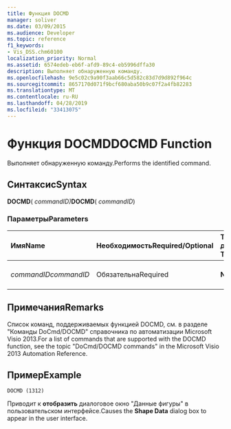 ```yaml
---
title: Функция DOCMD
manager: soliver
ms.date: 03/09/2015
ms.audience: Developer
ms.topic: reference
f1_keywords:
- Vis_DSS.chm60100
localization_priority: Normal
ms.assetid: 6574edeb-eb6f-afd9-89c4-eb5996dffa30
description: Выполняет обнаруженную команду.
ms.openlocfilehash: 9e5c02c9a90f3aab66c5d582c83d7d9d892f964c
ms.sourcegitcommit: 8657170d071f9bcf680aba50b9c07f2a4fb82283
ms.translationtype: MT
ms.contentlocale: ru-RU
ms.lasthandoff: 04/28/2019
ms.locfileid: "33413075"
---
```

# <a name="docmd-function"></a><span data-ttu-id="f57e1-103">Функция DOCMD</span><span class="sxs-lookup"><span data-stu-id="f57e1-103">DOCMD Function</span></span>

<span data-ttu-id="f57e1-104">Выполняет обнаруженную команду.</span><span class="sxs-lookup"><span data-stu-id="f57e1-104">Performs the identified command.</span></span>
  
## <a name="syntax"></a><span data-ttu-id="f57e1-105">Синтаксис</span><span class="sxs-lookup"><span data-stu-id="f57e1-105">Syntax</span></span>

 <span data-ttu-id="f57e1-106">**DOCMD**( _commandID)_</span><span class="sxs-lookup"><span data-stu-id="f57e1-106">**DOCMD**( _commandID_)</span></span>
  
### <a name="parameters"></a><span data-ttu-id="f57e1-107">Параметры</span><span class="sxs-lookup"><span data-stu-id="f57e1-107">Parameters</span></span>

|<span data-ttu-id="f57e1-108">**Имя**</span><span class="sxs-lookup"><span data-stu-id="f57e1-108">**Name**</span></span>|<span data-ttu-id="f57e1-109">**Необходимость**</span><span class="sxs-lookup"><span data-stu-id="f57e1-109">**Required/Optional**</span></span>|<span data-ttu-id="f57e1-110">**Тип данных**</span><span class="sxs-lookup"><span data-stu-id="f57e1-110">**Data Type**</span></span>|<span data-ttu-id="f57e1-111">**Описание**</span><span class="sxs-lookup"><span data-stu-id="f57e1-111">**Description**</span></span>|
|:-----|:-----|:-----|:-----|
| <span data-ttu-id="f57e1-112">_commandID_</span><span class="sxs-lookup"><span data-stu-id="f57e1-112">_commandID_</span></span> <br/> |<span data-ttu-id="f57e1-113">Обязательна</span><span class="sxs-lookup"><span data-stu-id="f57e1-113">Required</span></span>  <br/> |<span data-ttu-id="f57e1-114">**Number**</span><span class="sxs-lookup"><span data-stu-id="f57e1-114">**Number**</span></span> <br/> | <span data-ttu-id="f57e1-115">Команда для выполнения.</span><span class="sxs-lookup"><span data-stu-id="f57e1-115">The command to perform.</span></span>  <br/> |
   
## <a name="remarks"></a><span data-ttu-id="f57e1-116">Примечания</span><span class="sxs-lookup"><span data-stu-id="f57e1-116">Remarks</span></span>

<span data-ttu-id="f57e1-117">Список команд, поддерживаемых функцией DOCMD, см. в разделе "Команды DoCmd/DOCMD" справочника по автоматизации Microsoft Visio 2013.</span><span class="sxs-lookup"><span data-stu-id="f57e1-117">For a list of commands that are supported with the DOCMD function, see the topic "DoCmd/DOCMD commands" in the Microsoft Visio 2013 Automation Reference.</span></span> 
  
## <a name="example"></a><span data-ttu-id="f57e1-118">Пример</span><span class="sxs-lookup"><span data-stu-id="f57e1-118">Example</span></span>

 `DOCMD (1312)`
  
<span data-ttu-id="f57e1-119">Приводит к **отобразить** диалоговое окно "Данные фигуры" в пользовательском интерфейсе.</span><span class="sxs-lookup"><span data-stu-id="f57e1-119">Causes the **Shape Data** dialog box to appear in the user interface.</span></span> 
  

